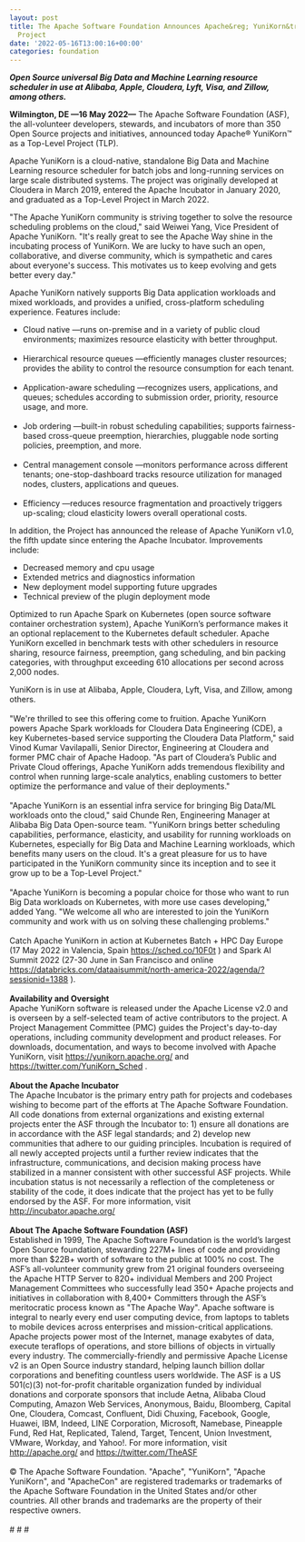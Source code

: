 ```yaml
---
layout: post
title: The Apache Software Foundation Announces Apache&reg; YuniKorn&trade; as a Top-Level
  Project
date: '2022-05-16T13:00:16+00:00'
categories: foundation
---
```

<p><b><i>Open Source universal Big Data and Machine Learning resource scheduler in use at Alibaba, Apple, Cloudera, Lyft, Visa, and Zillow, among others.</i></b><br></p><p><b>Wilmington, DE —16 May 2022—</b> The Apache Software Foundation (ASF), the all-volunteer developers, stewards, and incubators of more than 350 Open Source projects and initiatives, announced today Apache® YuniKorn™ as a Top-Level Project (TLP).</p><p>Apache YuniKorn is a cloud-native, standalone Big Data and Machine Learning resource scheduler for batch jobs and long-running services on large scale distributed systems. The project was originally developed at Cloudera in March 2019, entered the Apache Incubator in January 2020, and graduated as a Top-Level Project in March 2022.</p><p>"The Apache YuniKorn community is striving together to solve the resource scheduling problems on the cloud," said Weiwei Yang, Vice President of Apache YuniKorn. "It's really great to see the Apache Way shine in the incubating process of YuniKorn. We are lucky to have such an open, collaborative, and diverse community, which is sympathetic and cares about everyone's success. This motivates us to keep evolving and gets better every day."</p><p>Apache YuniKorn natively supports Big Data application workloads and mixed workloads, and provides a unified, cross-platform scheduling experience. Features include:</p><ul><li>Cloud native —runs on-premise and in a variety of public cloud environments; maximizes resource elasticity with better throughput.<br><br></li><li>Hierarchical resource queues —efficiently manages cluster resources; provides the ability to control the resource consumption for each tenant.<br><br></li><li>Application-aware scheduling —recognizes users, applications, and queues; schedules according to submission order, priority, resource usage, and more.<br><br></li><li>Job ordering —built-in robust scheduling capabilities; supports fairness-based cross-queue preemption, hierarchies, pluggable node sorting policies, preemption, and more.<br><br></li><li>Central management console —monitors performance across different tenants; one-stop-dashboard tracks resource utilization for managed nodes, clusters, applications and queues.<br><br></li><li>Efficiency —reduces resource fragmentation and proactively triggers up-scaling; cloud elasticity lowers overall operational costs.</li></ul><p>In addition, the Project has announced the release of Apache YuniKorn v1.0, the fifth update since entering the Apache Incubator. Improvements include:&nbsp;</p><ul><li>Decreased memory and cpu usage</li><li>Extended metrics and diagnostics information</li><li>New deployment model supporting future upgrades</li><li>Technical preview of the plugin deployment mode</li></ul><p>Optimized to run Apache Spark on Kubernetes (open source software container orchestration system), Apache YuniKorn’s performance makes it an optional replacement to the Kubernetes default scheduler. Apache YuniKorn excelled in benchmark tests with other schedulers in resource sharing, resource fairness, preemption, gang scheduling, and bin packing categories, with throughput exceeding 610 allocations per second across 2,000 nodes.&nbsp;<br></p><div><div>YuniKorn is in use at Alibaba, Apple, Cloudera, Lyft, Visa, and Zillow, among others.</div></div><div><div><br></div><div>"We're thrilled to see this offering come to fruition. Apache YuniKorn powers Apache Spark workloads for Cloudera Data Engineering (CDE), a key Kubernetes-based service supporting the Cloudera Data Platform," said Vinod Kumar Vavilapalli, Senior Director, Engineering at Cloudera and former PMC chair of Apache Hadoop. "As part of Cloudera’s Public and Private Cloud offerings, Apache YuniKorn adds tremendous flexibility and control when running large-scale analytics, enabling customers to better optimize the performance and value of their deployments."</div><div><br></div><div>"Apache YuniKorn is an essential infra service for bringing Big Data/ML workloads onto the cloud," said Chunde Ren, Engineering Manager at Alibaba Big Data Open-source team. "YuniKorn brings better scheduling capabilities, performance, elasticity, and usability for running workloads on Kubernetes, especially for Big Data and Machine Learning workloads, which benefits many users on the cloud. It's a great pleasure for us to have participated in the YuniKorn community since its inception and to see it grow up to be a Top-Level Project."</div><div><br></div><div>"Apache YuniKorn is becoming a popular choice for those who want to run Big Data workloads on Kubernetes, with more use cases developing," added Yang. "We welcome all who are interested to join the YuniKorn community and work with us on solving these challenging problems."</div><div><br></div><div>Catch Apache YuniKorn in action at Kubernetes Batch + HPC Day Europe (17 May 2022 in Valencia, Spain <a href="https://sched.co/10F0t" target="_blank">https://sched.co/10F0t</a> ) and Spark AI Summit 2022 (27-30 June in San Francisco and online <a href="https://databricks.com/dataaisummit/north-america-2022/agenda/?sessionid=1388" target="_blank">https://databricks.com/dataaisummit/north-america-2022/agenda/?sessionid=1388</a> ).</div><div><br></div><div><b>Availability and Oversight</b></div><div>Apache YuniKorn software is released under the Apache License v2.0 and is overseen by a self-selected team of active contributors to the project. A Project Management Committee (PMC) guides the Project's day-to-day operations, including community development and product releases. For downloads, documentation, and ways to become involved with Apache YuniKorn, visit <a href="https://yunikorn.apache.org/" target="_blank">https://yunikorn.apache.org/</a> and <a href="https://twitter.com/YuniKorn_Sched" target="_blank">https://twitter.com/YuniKorn_Sched</a> .</div><div><br></div><div><b>About the Apache Incubator</b></div><div>The Apache Incubator is the primary entry path for projects and codebases wishing to become part of the efforts at The Apache Software Foundation. All code donations from external organizations and existing external projects enter the ASF through the Incubator to: 1) ensure all donations are in accordance with the ASF legal standards; and 2) develop new communities that adhere to our guiding principles. Incubation is required of all newly accepted projects until a further review indicates that the infrastructure, communications, and decision making process have stabilized in a manner consistent with other successful ASF projects. While incubation status is not necessarily a reflection of the completeness or stability of the code, it does indicate that the project has yet to be fully endorsed by the ASF. For more information, visit <a href="http://incubator.apache.org/" target="_blank">http://incubator.apache.org/</a>&nbsp;</div><div><br></div><div><b>About The Apache Software Foundation (ASF)</b></div><div>Established in 1999, The Apache Software Foundation is the world’s largest Open Source foundation, stewarding 227M+ lines of code and providing more than $22B+ worth of software to the public at 100% no cost. The ASF’s all-volunteer community grew from 21 original founders overseeing the Apache HTTP Server to 820+ individual Members and 200 Project Management Committees who successfully lead 350+ Apache projects and initiatives in collaboration with 8,400+ Committers through the ASF’s meritocratic process known as "The Apache Way". Apache software is integral to nearly every end user computing device, from laptops to tablets to mobile devices across enterprises and mission-critical applications. Apache projects power most of the Internet, manage exabytes of data, execute teraflops of operations, and store billions of objects in virtually every industry. The commercially-friendly and permissive Apache License v2 is an Open Source industry standard, helping launch billion dollar corporations and benefiting countless users worldwide. The ASF is a US 501(c)(3) not-for-profit charitable organization funded by individual donations and corporate sponsors that include Aetna, Alibaba Cloud Computing, Amazon Web Services, Anonymous, Baidu, Bloomberg, Capital One, Cloudera, Comcast, Confluent, Didi Chuxing, Facebook, Google, Huawei, IBM, Indeed, LINE Corporation, Microsoft, Namebase, Pineapple Fund, Red Hat, Replicated, Talend, Target, Tencent, Union Investment, VMware, Workday, and Yahoo!. For more information, visit <a href="http://apache.org/" target="_blank">http://apache.org/</a> and <a href="https://twitter.com/TheASF" target="_blank">https://twitter.com/TheASF</a>&nbsp;</div><div><br></div><div>© The Apache Software Foundation. "Apache", "YuniKorn", "Apache YuniKorn", and "ApacheCon" are registered trademarks or trademarks of the Apache Software Foundation in the United States and/or other countries. All other brands and trademarks are the property of their respective owners.</div><div><br></div><div># # #</div></div>
